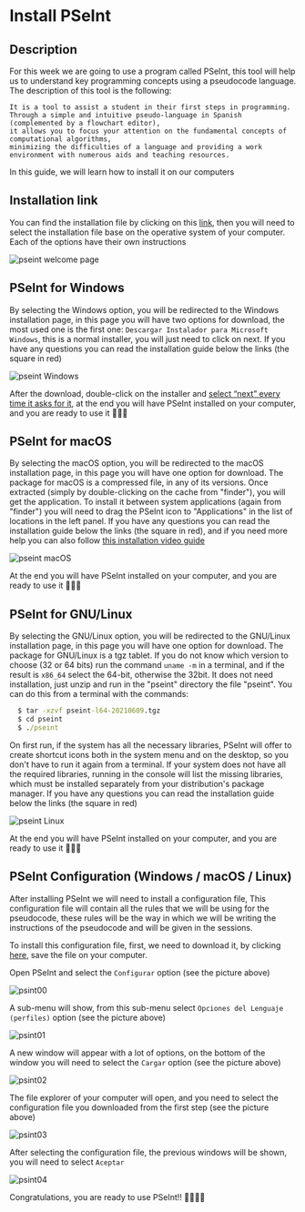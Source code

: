 # Install PSeInt

## Description

For this week we are going to use a program called PSeInt, this tool will help us to understand key programming concepts using a pseudocode language. The description of this tool is the following:

```
It is a tool to assist a student in their first steps in programming.
Through a simple and intuitive pseudo-language in Spanish (complemented by a flowchart editor),
it allows you to focus your attention on the fundamental concepts of computational algorithms,
minimizing the difficulties of a language and providing a work environment with numerous aids and teaching resources.
```

In this guide, we will learn how to install it on our computers

## Installation link

You can find the installation file by clicking on this [link](https://pseint.sourceforge.net/), then you will need to select the installation file base on the operative system of your computer. Each of the options have their own instructions

![pseint welcome page](../../../assets/pse_int_welcome_page.png 'pseint welcome page')

## PSeInt for Windows

By selecting the Windows option, you will be redirected to the Windows installation page, in this page you will have two options for download, the most used one is the first one: `Descargar Instalador para Microsoft Windows`, this is a normal installer, you will just need to click on next. If you have any questions you can read the installation guide below the links (the square in red)

![pseint Windows](../../../assets/pse_int_windows.png 'pseint Windows')

After the download, double-click on the installer and [select “next” every time it asks for it](https://www.makeuseof.com/tag/10-ridiculous-eula-clauses-agreed/), at the end you will have PSeInt installed on your computer, and you are ready to use it 🍾🎈🥳

## PSeInt for macOS

By selecting the macOS option, you will be redirected to the macOS installation page, in this page you will have one option for download. The package for macOS is a compressed file, in any of its versions. Once extracted (simply by double-clicking on the cache from "finder"), you will get the application. To install it between system applications (again from "finder") you will need to drag the PSeInt icon to "Applications" in the list of locations in the left panel. If you have any questions you can read the installation guide below the links (the square in red), and if you need more help you can also follow [this installation video guide](https://www.youtube.com/watch?v=C_wjboaeU-4)

![pseint macOS](../../../assets/pse_int_mac.png 'pseint macOS')

At the end you will have PSeInt installed on your computer, and you are ready to use it 🍾🎈🥳

## PSeInt for GNU/Linux

By selecting the GNU/Linux option, you will be redirected to the GNU/Linux installation page, in this page you will have one option for download. The package for GNU/Linux is a tgz tablet. If you do not know which version to choose (32 or 64 bits) run the command `uname -m` in a terminal, and if the result is `x86_64` select the 64-bit, otherwise the 32bit. It does not need installation, just unzip and run in the "pseint" directory the file "pseint". You can do this from a terminal with the commands:

```cmd
  $ tar -xzvf pseint-l64-20210609.tgz
  $ cd pseint
  $ ./pseint
```

On first run, if the system has all the necessary libraries, PSeInt will offer to create shortcut icons both in the system menu and on the desktop, so you don't have to run it again from a terminal. If your system does not have all the required libraries, running in the console will list the missing libraries, which must be installed separately from your distribution's package manager.
If you have any questions you can read the installation guide below the links (the square in red)

![pseint Linux](../../../assets/pse_int_linux.png 'pseint Linux')

At the end you will have PSeInt installed on your computer, and you are ready to use it 🍾🎈🥳

## PSeInt Configuration (Windows / macOS / Linux)

After installing PSeInt we will need to install a configuration file, This configuration file will contain all the rules that we will be using for the pseudocode, these rules will be the way in which we will be writing the instructions of the pseudocode and will be given in the sessions.

To install this configuration file, first, we need to download it, by clicking [here](https://drive.google.com/u/0/uc?id=1sWXw1kUx0-ir-gD1ac_PrpREvXqSBmb-&export=download), save the file on your computer.

Open PSeInt and select the `Configurar` option (see the picture above)

![psint00](../../../assets/psint00.png 'psint00')

A sub-menu will show, from this sub-menu select `Opciones del Lenguaje (perfiles)` option (see the picture above)

![psint01](../../../assets/psint01.png 'psint01')

A new window will appear with a lot of options, on the bottom of the window you will need to select the `Cargar` option (see the picture above)

![psint02](../../../assets/psint02.png 'psint02')

The file explorer of your computer will open, and you need to select the configuration file you downloaded from the first step (see the picture above)

![psint03](../../../assets/psint03.png 'psint03')

After selecting the configuration file, the previous windows will be shown, you will need to select `Aceptar`

![psint04](../../../assets/psint04.png 'psint04')

Congratulations, you are ready to use PSeInt!! 🥳🥳🥳🎇
